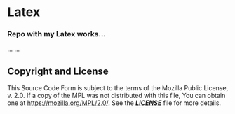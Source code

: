 # Latex

### Repo with my Latex works...
...
...

## Copyright and License
This Source Code Form is subject to the terms of the Mozilla Public
License, v. 2.0. If a copy of the MPL was not distributed with this
file, You can obtain one at https://mozilla.org/MPL/2.0/. See the [***LICENSE***](LICENSE) file for more details.
